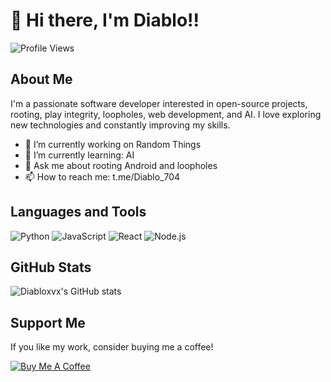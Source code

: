 # 👋 Hi there, I'm Diablo!!

![Profile Views](https://komarev.com/ghpvc/?username=Diabloxvx&color=blue)

## About Me

I'm a passionate software developer interested in open-source projects, rooting, play integrity, loopholes, web development, and AI. I love exploring new technologies and constantly improving my skills.

- 🔭 I’m currently working on Random Things
- 🌱 I’m currently learning: AI
- 💬 Ask me about rooting Android and loopholes
- 📫 How to reach me: t.me/Diablo_704

## Languages and Tools

![Python](https://img.shields.io/badge/Python-3776AB?style=for-the-badge&logo=python&logoColor=white)
![JavaScript](https://img.shields.io/badge/JavaScript-F7DF1E?style=for-the-badge&logo=javascript&logoColor=black)
![React](https://img.shields.io/badge/React-20232A?style=for-the-badge&logo=react&logoColor=61DAFB)
![Node.js](https://img.shields.io/badge/Node.js-43853D?style=for-the-badge&logo=node-dot-js&logoColor=white)

## GitHub Stats

![Diabloxvx's GitHub stats](https://github-readme-stats.vercel.app/api?username=Diabloxvx&show_icons=true&theme=radical)

## Support Me

If you like my work, consider buying me a coffee!

[![Buy Me A Coffee](https://img.shields.io/badge/Buy%20Me%20A%20Coffee-F7DF1E?style=for-the-badge&logo=buy-me-a-coffee&logoColor=black)](https://www.paypal.me/DeepakY7518)
